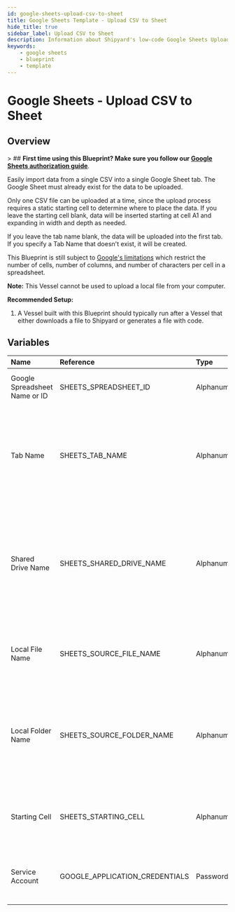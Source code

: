 ```yaml
---
id: google-sheets-upload-csv-to-sheet
title: Google Sheets Template - Upload CSV to Sheet
hide_title: true
sidebar_label: Upload CSV to Sheet
description: Information about Shipyard's low-code Google Sheets Upload CSV to Sheet blueprint. Easily import your data into a Google Sheet so your teams can collaboratively edit it. Create or update worksheets at scale.
keywords:
    - google sheets
    - blueprint
    - template
---
```


# Google Sheets - Upload CSV to Sheet

## Overview

&gt; ## **First time using this Blueprint? Make sure you follow our [Google Sheets authorization guide](https://www.shipyardapp.com/docs/blueprint-library/google-sheets/google-sheets-authorization/)**.

Easily import data from a single CSV into a single Google Sheet tab. The Google Sheet must already exist for the data to be uploaded.

Only one CSV file can be uploaded at a time, since the upload process requires a static starting cell to determine where to place the data. If you leave the starting cell blank, data will be inserted starting at cell A1 and expanding in width and depth as needed.

If you leave the tab name blank, the data will be uploaded into the first tab. If you specify a Tab Name that doesn&#39;t exist, it will be created.

This Blueprint is still subject to [Google&#39;s limitations](https://support.google.com/drive/answer/37603) which restrict the number of cells, number of columns, and number of characters per cell in a spreadsheet.

**Note:** This Vessel cannot be used to upload a local file from your computer.

**Recommended Setup:**

1. A Vessel built with this Blueprint should typically run after a Vessel that either downloads a file to Shipyard or generates a file with code. 



## Variables

| Name | Reference | Type | Required | Default | Options | Description |
|:---|:---|:---|:---|:---|:---|:---|
| Google Spreadsheet Name or ID | SHEETS_SPREADSHEET_ID | Alphanumeric | :white_check_mark: | - | - | Name or ID of the sheet to put data into. |
| Tab Name | SHEETS_TAB_NAME | Alphanumeric | :heavy_minus_sign: | - | - | Name of the tab in the sheet to upload data tp. This field is case sensitive. If left blank, data will be put into the first tab. |
| Shared Drive Name | SHEETS_SHARED_DRIVE_NAME | Alphanumeric | :heavy_minus_sign: | - | - | Name of the Shared Drive the sheet exists in. This field is case sensitive. Leave blank if the file does not exist in a Shared Drive. |
| Local File Name | SHEETS_SOURCE_FILE_NAME | Alphanumeric | :white_check_mark: | - | - | Name of the target CSV file on Shipyard to be uploaded to the sheet.  |
| Local Folder Name | SHEETS_SOURCE_FOLDER_NAME | Alphanumeric | :heavy_minus_sign: | - | - | Name of the local folder on Shipyard to upload the target file from. If left blank, will look in the home directory. |
| Starting Cell | SHEETS_STARTING_CELL | Alphanumeric | :heavy_minus_sign: | - | - | Cell to start at when uploading data. If left blank, will start at cell A1. |
| Service Account | GOOGLE_APPLICATION_CREDENTIALS | Password | :white_check_mark: | - | - | JSON from a Google Cloud Service account key. |


